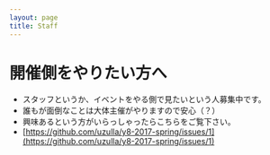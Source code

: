 ```yaml
---
layout: page
title: Staff
---
```


# 開催側をやりたい方へ

- スタッフというか、イベントをやる側で見たいという人募集中です。
- 誰もが面倒なことは大体主催がやりますので安心（？）
- 興味あるという方がいらっしゃったらこちらをご覧下さい。
- [https://github.com/uzulla/y8-2017-spring/issues/1](https://github.com/uzulla/y8-2017-spring/issues/1)
